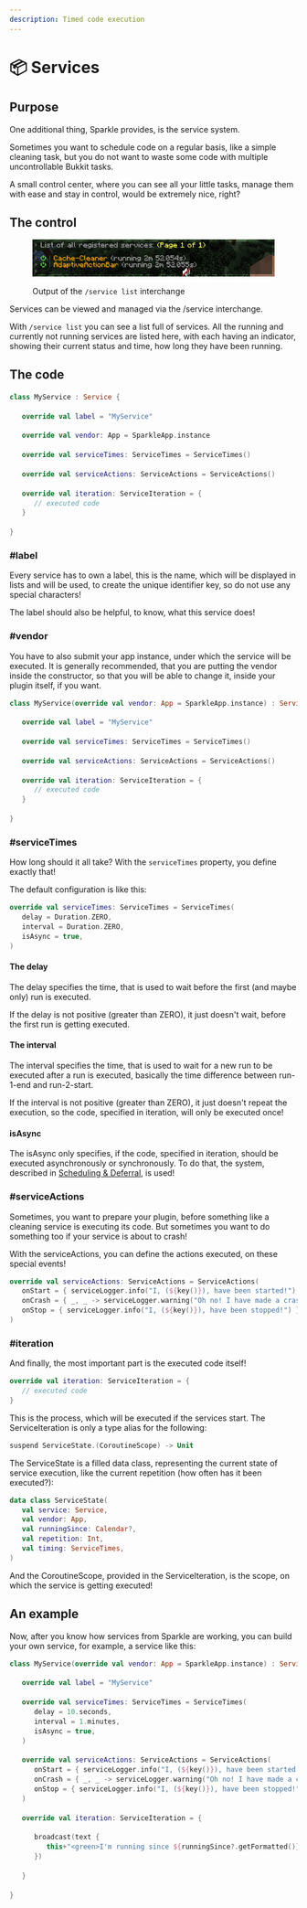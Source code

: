 ```yaml
---
description: Timed code execution
---
```


# 📦 Services

## Purpose

One additional thing, Sparkle provides, is the service system.

Sometimes you want to schedule code on a regular basis, like a simple cleaning task, but you do not want to waste some code with multiple uncontrollable Bukkit tasks.

A small control center, where you can see all your little tasks, manage them with ease and stay in control, would be extremely nice, right?

## The control

<figure><img src="../.gitbook/assets/image.png" alt=""><figcaption><p>Output of the <code>/service list</code> interchange</p></figcaption></figure>

Services can be viewed and managed via the /service interchange.

With `/service list` you can see a list full of services. All the running and currently not running services are listed here, with each having an indicator, showing their current status and time, how long they have been running.

## The code

```kotlin
class MyService : Service {

   override val label = "MyService"

   override val vendor: App = SparkleApp.instance

   override val serviceTimes: ServiceTimes = ServiceTimes()

   override val serviceActions: ServiceActions = ServiceActions()

   override val iteration: ServiceIteration = {
      // executed code
   }

}
```

### #label

Every service has to own a label, this is the name, which will be displayed in lists and will be used, to create the unique identifier key, so do not use any special characters!

The label should also be helpful, to know, what this service does!

### #vendor

You have to also submit your app instance, under which the service will be executed. It is generally recommended, that you are putting the vendor inside the constructor, so that you will be able to change it, inside your plugin itself, if you want.

```kotlin
class MyService(override val vendor: App = SparkleApp.instance) : Service {

   override val label = "MyService"

   override val serviceTimes: ServiceTimes = ServiceTimes()

   override val serviceActions: ServiceActions = ServiceActions()

   override val iteration: ServiceIteration = {
      // executed code
   }

}
```

### #serviceTimes

How long should it all take? With the `serviceTimes` property, you define exactly that!

The default configuration is like this:

```kotlin
override val serviceTimes: ServiceTimes = ServiceTimes(
   delay = Duration.ZERO,
   interval = Duration.ZERO,
   isAsync = true,
)
```

#### The delay

The delay specifies the time, that is used to wait before the first (and maybe only) run is executed.

If the delay is not positive (greater than ZERO), it just doesn't wait, before the first run is getting executed.

#### The interval

The interval specifies the time, that is used to wait for a new run to be executed after a run is executed, basically the time difference between run-1-end and run-2-start.

If the interval is not positive (greater than ZERO), it just doesn't repeat the execution, so the code, specified in iteration, will only be executed once!

#### isAsync

The isAsync only specifies, if the code, specified in iteration, should be executed asynchronously or synchronously. To do that, the system, described in [Scheduling & Deferral](../timing/scheduling-and-deferral.md), is used!

### #serviceActions

Sometimes, you want to prepare your plugin, before something like a cleaning service is executing its code. But sometimes you want to do something too if your service is about to crash!

With the serviceActions, you can define the actions executed, on these special events!

```kotlin
override val serviceActions: ServiceActions = ServiceActions(
   onStart = { serviceLogger.info("I, (${key()}), have been started!") },
   onCrash = { _, _ -> serviceLogger.warning("Oh no! I have made a crash! O.O") },
   onStop = { serviceLogger.info("I, (${key()}), have been stopped!") }
)
```

### #iteration

And finally, the most important part is the executed code itself!

```kotlin
override val iteration: ServiceIteration = {
   // executed code
}
```

This is the process, which will be executed if the services start. The ServiceIteration is only a type alias for the following:

```kotlin
suspend ServiceState.(CoroutineScope) -> Unit
```

The ServiceState is a filled data class, representing the current state of service execution, like the current repetition (how often has it been executed?):

```kotlin
data class ServiceState(
   val service: Service,
   val vendor: App,
   val runningSince: Calendar?,
   val repetition: Int,
   val timing: ServiceTimes,
)
```

And the CoroutineScope, provided in the ServiceIteration, is the scope, on which the service is getting executed!

## An example

Now, after you know how services from Sparkle are working, you can build your own service, for example, a service like this:&#x20;

```kotlin
class MyService(override val vendor: App = SparkleApp.instance) : Service {

   override val label = "MyService"

   override val serviceTimes: ServiceTimes = ServiceTimes(
      delay = 10.seconds,
      interval = 1.minutes,
      isAsync = true,
   )

   override val serviceActions: ServiceActions = ServiceActions(
      onStart = { serviceLogger.info("I, (${key()}), have been started!") },
      onCrash = { _, _ -> serviceLogger.warning("Oh no! I have made a crash! O.O") },
      onStop = { serviceLogger.info("I, (${key()}), have been stopped!") }
   )

   override val iteration: ServiceIteration = {

      broadcast(text {
         this+"<green>I'm running since ${runningSince?.getFormatted()}!"
      })

   }

}
```

&#x20;
